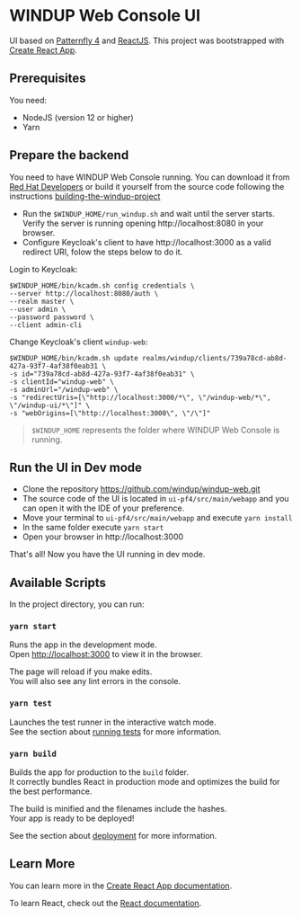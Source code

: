 # WINDUP Web Console UI

UI based on [Patternfly 4](https://www.patternfly.org/v4/) and [ReactJS](https://reactjs.org/). This project was bootstrapped with [Create React App](https://github.com/facebook/create-react-app).

## Prerequisites

You need:

- NodeJS (version 12 or higher)
- Yarn

## Prepare the backend

You need to have WINDUP Web Console running. You can download it from [Red Hat Developers](https://developers.redhat.com/products/mta/download) or build it yourself from the source code following the instructions [building-the-windup-project](https://github.com/windup/windup-web#building-the-windup-project)

- Run the `$WINDUP_HOME/run_windup.sh` and wait until the server starts. Verify the server is running opening http://localhost:8080 in your browser.
- Configure Keycloak's client to have http://localhost:3000 as a valid redirect URI, folow the steps below to do it.

Login to Keycloak:

```shell
$WINDUP_HOME/bin/kcadm.sh config credentials \
--server http://localhost:8080/auth \
--realm master \
--user admin \
--password password \
--client admin-cli
```

Change Keycloak's client `windup-web`:

```shell
$WINDUP_HOME/bin/kcadm.sh update realms/windup/clients/739a78cd-ab8d-427a-93f7-4af38f0eab31 \
-s id="739a78cd-ab8d-427a-93f7-4af38f0eab31" \
-s clientId="windup-web" \
-s adminUrl="/windup-web" \
-s "redirectUris=[\"http://localhost:3000/*\", \"/windup-web/*\", \"/windup-ui/*\"]" \
-s "webOrigins=[\"http://localhost:3000\", \"/\"]"
```

> `$WINDUP_HOME` represents the folder where WINDUP Web Console is running.

## Run the UI in Dev mode

- Clone the repository https://github.com/windup/windup-web.git
- The source code of the UI is located in `ui-pf4/src/main/webapp` and you can open it with the IDE of your preference.
- Move your terminal to `ui-pf4/src/main/webapp` and execute `yarn install`
- In the same folder execute `yarn start`
- Open your browser in http://localhost:3000

That's all! Now you have the UI running in dev mode.

## Available Scripts

In the project directory, you can run:

### `yarn start`

Runs the app in the development mode.<br />
Open [http://localhost:3000](http://localhost:3000) to view it in the browser.

The page will reload if you make edits.<br />
You will also see any lint errors in the console.

### `yarn test`

Launches the test runner in the interactive watch mode.<br />
See the section about [running tests](https://facebook.github.io/create-react-app/docs/running-tests) for more information.

### `yarn build`

Builds the app for production to the `build` folder.<br />
It correctly bundles React in production mode and optimizes the build for the best performance.

The build is minified and the filenames include the hashes.<br />
Your app is ready to be deployed!

See the section about [deployment](https://facebook.github.io/create-react-app/docs/deployment) for more information.

## Learn More

You can learn more in the [Create React App documentation](https://facebook.github.io/create-react-app/docs/getting-started).

To learn React, check out the [React documentation](https://reactjs.org/).
